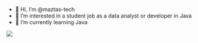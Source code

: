 - 👋 Hi, I’m @maztas-tech
- 👀 I’m interested in a student job as a data analyst or developer in Java
- 🌱 I’m currently learning Java

<!---
maztas-tech/maztas-tech is a ✨ special ✨ repository because its `README.md` (this file) appears on your GitHub profile.
You can click the Preview link to take a look at your changes.
--->
![](https://komarev.com/ghpvc/?username=maztas-tech&color=green&style=plastic)
